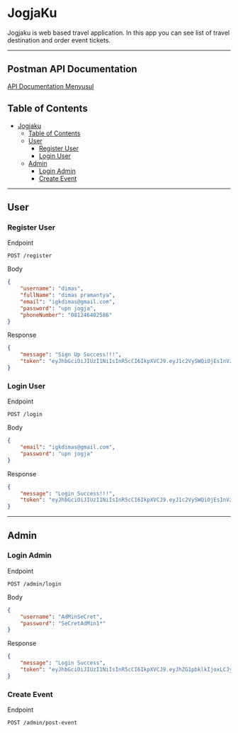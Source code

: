 # JogjaKu

Jogjaku is web based travel application. In this app you can see list of travel destination and order event tickets.

---


## Postman API Documentation
[API Documentation Menyusul](https://guthib.com)

## Table of Contents

- [Jogjaku](#jogjaku)
  - [Table of Contents](#table-of-contents)
  - [User](#user)
    - [Register User](#register-user)
    - [Login User](#login-user)
  - [Admin](#admin)
    - [Login Admin](#login-admin)
    - [Create Event](#create-event)

---

## User

### Register User

Endpoint

```text
POST /register
```

Body

```json
{
    "username": "dimas",
    "fullName": "dimas pramantya",
    "email": "igkdimas@gmail.com",
    "password": "upn jogja",
    "phoneNumber": "081246402586"
}
```

Response

```json
{
    "message": "Sign Up Success!!!",
    "token": "eyJhbGciOiJIUzI1NiIsInR5cCI6IkpXVCJ9.eyJ1c2VySWQiOjEsInVzZXJuYW1lIjoiZGltYXMiLCJpYXQiOjE2ODk4NzcxNDIsImV4cCI6MTY4OTg4MDc0Mn0.fCekrY1tGMAUiUg4KK5xEULFjMGiOu1t5mrF-SyyQPo"
}
```

### Login User

Endpoint

```text
POST /login
```

Body

```json
{
    "email": "igkdimas@gmail.com",
    "password": "upn jogja"
}
```

Response

```json
{
    "message": "Login Success!!!",
    "token": "eyJhbGciOiJIUzI1NiIsInR5cCI6IkpXVCJ9.eyJ1c2VySWQiOjEsInVzZXJuYW1lIjoiZGltYXMiLCJpYXQiOjE2ODk4ODM3ODAsImV4cCI6MTY4OTg4NzM4MH0.nUAGXbuC3cM3illnVrr0C6YIa8httmOggVQ5YuogRZs"
}
```

---

## Admin

### Login Admin

Endpoint

```text
POST /admin/login
```

Body

```json
{
    "username": "AdMinSeCret",
    "password": "SeCretAdMin1*"
}
```

Response

```json
{
    "message": "Login Success",
    "token": "eyJhbGciOiJIUzI1NiIsInR5cCI6IkpXVCJ9.eyJhZG1pbklkIjoxLCJyb2xlIjoiYWRtaW4iLCJpYXQiOjE2ODk5NTI1NzAsImV4cCI6MTY4OTk1NjE3MH0.bCWHyJzJZrj4wQwAiGe26aIIIAgKu4ET00V6Bh5miPk"
}
```

### Create Event

Endpoint

```text
POST /admin/post-event
```

